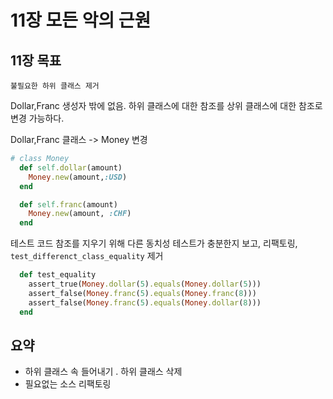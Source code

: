 # 11장 모든 악의 근원

## 11장 목표

```
불필요한 하위 클래스 제거 
```

Dollar,Franc 생성자 밖에 없음. 하위 클래스에 대한 참조를 상위 클래스에 대한 참조로 변경 가능하다.

Dollar,Franc 클래스 -> Money 변경

```ruby
# class Money
  def self.dollar(amount)
    Money.new(amount,:USD)
  end

  def self.franc(amount)
    Money.new(amount, :CHF)
  end
```

테스트 코드 참조를 지우기 위해 다른 동치성 테스트가 충분한지 보고, 리팩토링, `test_differenct_class_equality` 제거 

```ruby
  def test_equality
    assert_true(Money.dollar(5).equals(Money.dollar(5)))
    assert_false(Money.franc(5).equals(Money.franc(8)))
    assert_false(Money.franc(5).equals(Money.dollar(8)))
  end
```

## 요약

- 하위 클래스 속 들어내기 . 하위 클래스 삭제 
- 필요없는 소스 리팩토링

